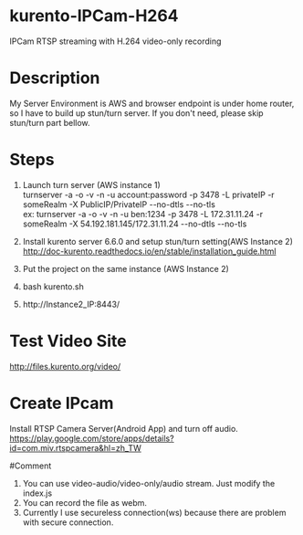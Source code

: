 # kurento-IPCam-H264
IPCam RTSP streaming with H.264 video-only recording 

# Description
  My Server Environment is AWS and browser endpoint is under home router, so I have to build up stun/turn server.
  If you don't need, please skip stun/turn part bellow.
  
# Steps
1. Launch turn server (AWS instance 1)   
   turnserver -a -o -v -n -u account:password -p 3478 -L privateIP -r someRealm -X PublicIP/PrivateIP --no-dtls --no-tls  
   ex: turnserver -a -o -v -n -u ben:1234 -p 3478 -L 172.31.11.24 -r someRealm -X 54.192.181.145/172.31.11.24 --no-dtls --no-tls
   
2. Install kurento server 6.6.0 and setup stun/turn setting(AWS Instance 2)  
   http://doc-kurento.readthedocs.io/en/stable/installation_guide.html

3. Put the project on the same instance (AWS Instance 2)
4. bash kurento.sh
5. http://Instance2_IP:8443/
	
# Test Video Site
http://files.kurento.org/video/

# Create IPcam
Install RTSP Camera Server(Android App) and turn off audio.
https://play.google.com/store/apps/details?id=com.miv.rtspcamera&hl=zh_TW

#Comment
1. You can use video-audio/video-only/audio stream. Just modify the index.js
2. You can record the file as webm.
3. Currently I use secureless connection(ws) because there are problem with secure connection.
	
